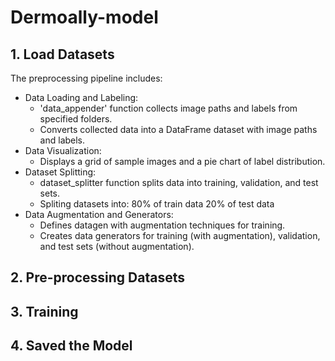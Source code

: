 # Dermoally-model

## 1. Load Datasets 
The preprocessing pipeline includes:
  - Data Loading and Labeling:
    - 'data_appender' function collects image paths and labels from specified folders.
    - Converts collected data into a DataFrame dataset with image paths and labels.
  - Data Visualization:
    - Displays a grid of sample images and a pie chart of label distribution.
  - Dataset Splitting:
    - dataset_splitter function splits data into training, validation, and test sets.
    - Spliting datasets into:
      80% of train data
      20% of test data
  - Data Augmentation and Generators:
    - Defines datagen with augmentation techniques for training.
    - Creates data generators for training (with augmentation), validation, and test sets (without augmentation).


## 2. Pre-processing Datasets

## 3. Training

## 4. Saved the Model

